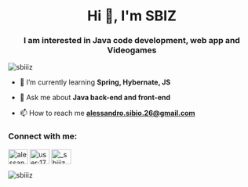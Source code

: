 <h1 align="center">Hi 👋, I'm SBIZ</h1>
<h3 align="center">I am interested in Java code development, web app and Videogames</h3>

<p align="left"> <img src="https://komarev.com/ghpvc/?username=sbiiiz&label=Profile%20views&color=0eb4a1&style=flat" alt="sbiiiz" /> </p>

- 🌱 I’m currently learning **Spring, Hybernate, JS**

- 💬 Ask me about **Java back-end and front-end**

- 📫 How to reach me **alessandro.sibio.26@gmail.com**

<h3 align="left">Connect with me:</h3>
<p align="left">
<a href="https://linkedin.com/in/alessandro-sibio" target="blank"><img align="center" src="https://raw.githubusercontent.com/rahuldkjain/github-profile-readme-generator/master/src/images/icons/Social/linked-in-alt.svg" alt="alessandro-sibio" height="30" width="40" /></a>
<a href="https://stackoverflow.com/users/user:17651714" target="blank"><img align="center" src="https://raw.githubusercontent.com/rahuldkjain/github-profile-readme-generator/master/src/images/icons/Social/stack-overflow.svg" alt="user:17651714" height="30" width="40" /></a>
<a href="https://instagram.com/_sbiiiz_" target="blank"><img align="center" src="https://raw.githubusercontent.com/rahuldkjain/github-profile-readme-generator/master/src/images/icons/Social/instagram.svg" alt="_sbiiiz_" height="30" width="40" /></a>
</p>

<p><img align="center" src="https://github-readme-stats.vercel.app/api/top-langs?username=sbiiiz&show_icons=true&theme=dark&text_color=ffffff&locale=en&layout=compact" alt="sbiiiz" /></p>



<!---
SBIIIZ/SBIIIZ is a ✨ special ✨ repository because its `README.md` (this file) appears on your GitHub profile.
You can click the Preview link to take a look at your changes.
--->
